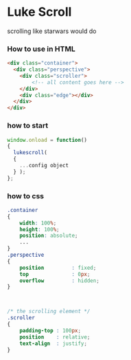 # Luke Scroll
scrolling like starwars would do


### How to use in HTML

```HTML
<div class="container">
  <div class="perspective">
    <div class="scroller">
    	<!-- all content goes here --> 
    </div>
    <div class="edge"></div>
  </div>
</div>
```

### how to start

```JavaScript
window.onload = function()
{
  lukescroll(
  {
    ...config object
  } );
};
```

### how to css

```CSS
.container
{
    width: 100%;
    height: 100%;
    position: absolute;
    ...
}
.perspective
{
    position         : fixed;
    top              : 0px;
    overflow         : hidden;
}



/* the scrolling element */
.scroller
{
    padding-top : 100px;
    position    : relative;
    text-align  : justify;
}
```
